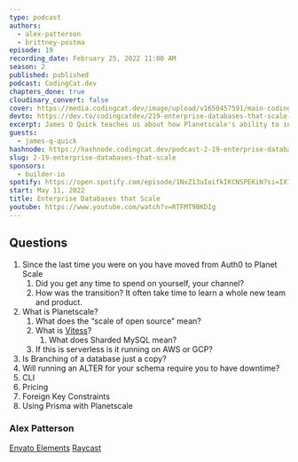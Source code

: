 ```yaml
---
type: podcast
authors:
  - alex-patterson
  - brittney-postma
episode: 19
recording_date: February 25, 2022 11:00 AM
season: 2
published: published
podcast: CodingCat.dev
chapters_done: true
cloudinary_convert: false
cover: https://media.codingcat.dev/image/upload/v1650457591/main-codingcatdev-photo/planetscale_enterprise_data_that_scales.jpg
devto: https://dev.to/codingcatdev/219-enterprise-databases-that-scale-5036
excerpt: James Q Quick teaches us about how Planetscale's ability to infinitely scale SQL horizontally at the push of a button.
guests:
  - james-q-quick
hashnode: https://hashnode.codingcat.dev/podcast-2-19-enterprise-databases-that-scale
slug: 2-19-enterprise-databases-that-scale
sponsors:
  - builder-io
spotify: https://open.spotify.com/episode/1NxZ13uIoifkIKCNSPEKiN?si=IX11vRQ1Tx6u3FYZxxatCg
start: May 11, 2022
title: Enterprise Databases that Scale
youtube: https://www.youtube.com/watch?v=RTFMT9BKDIg
---
```


## Questions

1. Since the last time you were on you have moved from Auth0 to Planet Scale
   1. Did you get any time to spend on yourself, your channel?
   2. How was the transition? It often take time to learn a whole new team and product.
2. What is Planetscale?
   1. What does the “scale of open source” mean?
   2. What is [Vitess](https://vitess.io/)?
      1. What does Sharded MySQL mean?
   3. If this is serverless is it running on AWS or GCP?
3. Is Branching of a database just a copy?
4. Will running an ALTER for your schema require you to have downtime?
5. CLI
6. Pricing
7. Foreign Key Constraints
8. Using Prisma with Planetscale

### Alex Patterson

[Envato Elements](https://elements.envato.com/)
[Raycast](https://ray.so/)
